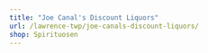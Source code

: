 ```yaml
---
title: "Joe Canal's Discount Liquors"
url: /lawrence-twp/joe-canals-discount-liquors/
shop: Spirituosen
---
```


